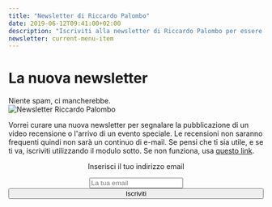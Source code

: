 ```yaml
---
title: "Newsletter di Riccardo Palombo"
date: 2019-06-12T09:41:00+02:00
description: "Iscriviti alla newsletter di Riccardo Palombo per essere avvertito delle nuove recensioni."
newsletter: current-menu-item
---
```


<div class="main-scroll">

<div class="row ">
            <div class="col-md-2"></div>
            <div class="col-md-4 no-padding-left col-sm-6">
                <div class="promo-box ">
                   <h1>La nuova newsletter</h1>
                    <span class="small-title">Niente spam, ci mancherebbe.</span>
                </div>
            </div>
            <div class="col-md-4 no-padding col-sm-6 newsletter">
            <img
                    src="/img/newsletter-riccardo-palombo.png" alt="Newsletter Riccardo Palombo" />
            </div>


<div class="col-md-2 "></div>
            </div>
<div class="row-col-12">
            <div class="col-md-8 col-md-push-2 no-padding-left">             
<p>Vorrei curare una nuova newsletter per segnalare la pubblicazione di un video recensione o l'arrivo di un evento speciale. Le recensioni non saranno frequenti quindi non sarà un continuo di e-mail. Se pensi che ti sia utile, e se ti va, iscriviti utilizzando il modulo sotto. Se non funziona, usa <a href="https://tinyletter.com/RiccardoIM" rel="nofollow" title="Iscriviti alla newsletter" target="_blank">questo link</a>.</p>
</div>
        </div>

<!-- Form Newsletter-->			  
<div class="row extended-row-contatti">
        <div class="row-overlay"></div>
        <div class="col-md-2 "></div>
<div class="col-md-8 col-sm-10 no-padding">

 <form style="text-align:center" action="https://tinyletter.com/RiccardoIM" method="post" target="popupwindow" onsubmit="window.open('https://tinyletter.com/RiccardoIM', 'popupwindow', 'scrollbars=yes,width=800,height=600');return true">
 
 <p><label for="tlemail">Inserisci il tuo indirizzo email</label></p>
 <div><input type="text" name="email" id="tlemail" placeholder="La tua email" /></div>
 
 <input type="hidden" value="1" name="embed"/>
 <input type="submit" style="width:100%" value="Iscriviti" />
  </form>
 </div>
    </div>

<!-- Fine Form Newsletter-->

</div> <!-- main-scroll -->

<div class="grid-bg row">
            <div class="col-md-2"></div>
            <div class="col-md-2"></div>
            <div class="col-md-2"></div>
            <div class="col-md-2"></div>
            <div class="col-md-2"></div>
            <div class="col-md-2"></div>
</div>